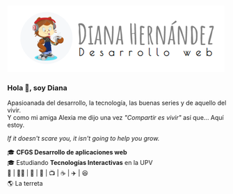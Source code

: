 
![Header Pic](https://github.com/DianaIT/DianaIT/blob/master/img/header.PNG)

### Hola 👋, soy Diana
Apasioanada del desarrollo, la tecnología, las buenas series y de aquello del vivir. <br />
Y como mi amiga Alexia me dijo una vez  *"Compartir es vivir"* así que... Aquí estoy.

*If it doesn't scare you, it isn't going to help you grow.*

:mortar_board: **CFGS Desarrollo de aplicaciones web**  <br />
:mortar_board: Estudiando **Tecnologías Interactivas** en la UPV <br />
:purple_heart:  | 🏳️‍🌈 | 🖖 | 📸 | :tv: | :coffee: | :airplane: | :laughing:  <br />
:earth_americas: La terreta
